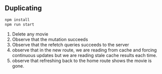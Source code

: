 ## Duplicating

```sh
npm install
npm run start
```

1. Delete any movie
2. Observe that the mutation succeeds
3. Observe that the refetch queries succeeds to the server
4. observe that in the new route, we are reading from cache and forcing continuous updates but we are reading stale cache results each time.
5. observe that refreshing back to the home route shows the movie is gone.